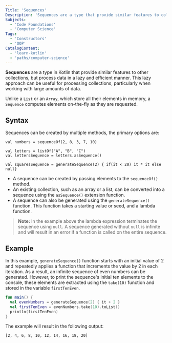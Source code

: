```yaml
---
Title: 'Sequences'
Description: 'Sequences are a type that provide similar features to collections, but process data in a lazy and efficient manner.'
Subjects:
  - 'Code Foundations'
  - 'Computer Science'
Tags:
  - 'Constructors'
  - 'OOP'
CatalogContent:
  - 'learn-kotlin'
  - 'paths/computer-science'
---
```


**Sequences** are a type in Kotlin that provide similar features to other collections, but process data in a lazy and efficient manner. This lazy approach can be useful for processing collections, particularly when working with large amounts of data.

Unlike a `List` or an `Array`, which store all their elements in memory, a `Sequence` computes elements on-the-fly as they are requested.

## Syntax

Sequences can be created by multiple methods, the primary options are:

```pseudo
val numbers = sequenceOf(2, 8, 3, 7, 10)

val letters = listOf("A", "B", "C")
val lettersSequence = letters.asSequence()

val squaresSequence = generateSequence(2) { if(it < 20) it * it else null}
```

- A sequence can be created by passing elements to the `sequenceOf()` method.
- An existing collection, such as an array or a list, can be converted into a sequence using the `asSequence()` extension function.
- A sequence can also be generated using the `generateSequence()` function. This function takes a starting value or seed, and a lambda function.

> **Note:** In the example above the lambda expression terminates the sequence using `null`. A sequence generated without `null` is infinite and will result in an error if a function is called on the entire sequence.

## Example

In this example, `generateSequence()` function starts with an initial value of 2 and repeatedly applies a function that increments the value by 2 in each iteration. As a result, an infinite sequence of even numbers can be generated. However, to print the sequence's initial ten elements to the console, these elements are extracted using the `take(10)` function and stored in the variable `firstTenEven`.

```kotlin
fun main() {
  val evenNumbers = generateSequence(2) { it + 2 }
  val firstTenEven = evenNumbers.take(10).toList()
  println(firstTenEven)
}
```

The example will result in the following output:

```shell
[2, 4, 6, 8, 10, 12, 14, 16, 18, 20]
```
